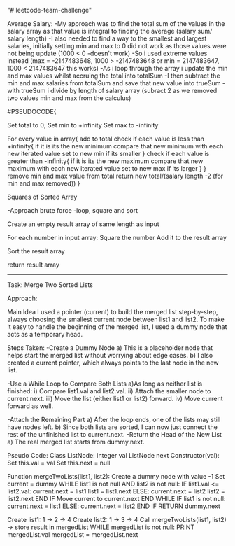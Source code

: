 "# leetcode-team-challenge" 

Average Salary:
-My approach was to find the total sum of the values in the salary array as that value is integral to finding the average (salary sum/ salary length)
-I also needed to find a way to the smallest and largest salaries, initially setting min and max to 0 did not work as those values were not being update (1000 < 0 -doesn't work)
-So i used extreme values instead (max = -2147483648, 1000 > -2147483648 or min = 2147483647, 1000 < 2147483647 this works)
-As i loop through the array i update the min and max values whilst accruing the total into totalSum
-I then subtract the min and max salaries from totalSum and save that new value into trueSum
-with trueSum i divide by length of salary array (subract 2 as we removed two values min and max from the calculus)

#PSEUDOCODE{

Set total to 0;
Set min to +infinity
Set max to -infinity

For every value in array{
	add to total
	check if each value is less than +infinity{
		if it is its the new minimum
		compare that new minimum with each new iterated value 
		set to new min if its smaller
	}
	check if each value is greater than -infinity{
		if it is its the new maximum
		compare that new maximum with each new iterated value 
		set to new max if its larger
	}
}
remove min and max value from total
return new total/(salary length -2 (for min and max removed))
}

Squares of Sorted Array

-Approach brute force
-loop, square and sort

Create an empty result array of same length as input

For each number in input array:
    Square the number
    Add it to the result array

Sort the result array

return result array

--------------------------------
Task: Merge Two Sorted Lists

Approach:

Main Idea
I used a pointer (current) to build the merged list step-by-step, always choosing the smallest current node between list1 and list2.
To make it easy to handle the beginning of the merged list, I used a dummy node that acts as a temporary head.

Steps Taken:
-Create a Dummy Node
 a) This is a placeholder node that helps start the merged list without worrying about edge cases.
 b) I also created a current pointer, which always points to the last node in the new list.
 
-Use a While Loop to Compare Both Lists
 a)As long as neither list is finished:
     i) Compare list1.val and list2.val.
     ii) Attach the smaller node to current.next.
     iii) Move the list (either list1 or list2) forward.
     iv)  Move current forward as well.
     
-Attach the Remaining Part
  a) After the loop ends, one of the lists may still have nodes left.
  b) Since both lists are sorted, I can now just connect the rest of the unfinished list to current.next.
-Return the Head of the New List
  a) The real merged list starts from dummy.next.

Pseudo Code:
Class ListNode:
   Integer val
   ListNode next
   Constructor(val):
       Set this.val = val
       Set this.next = null

Function mergeTwoLists(list1, list2):
   Create a dummy node with value -1
   Set current = dummy
   WHILE list1 is not null AND list2 is not null:
       IF list1.val <= list2.val:
           current.next = list1
           list1 = list1.next
       ELSE:
           current.next = list2
           list2 = list2.next
       END IF
       Move current to current.next
   END WHILE
   IF list1 is not null:
       current.next = list1
   ELSE:
       current.next = list2
   END IF
   RETURN dummy.next

Create list1: 1 -> 2 -> 4
   Create list2: 1 -> 3 -> 4
   Call mergeTwoLists(list1, list2) → store result in mergedList
   WHILE mergedList is not null:
       PRINT mergedList.val
       mergedList = mergedList.next
